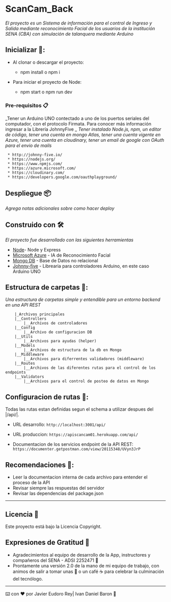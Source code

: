 # ScanCam_Back

_El proyecto es un Sistema de información para el control de Ingreso y Salida mediante reconocimiento Facial de los usuarios de la institución SENA (CBA) con simulación de talanquera mediante Arduino_

## Inicializar 🤯:

 * Al clonar o descargar el proyecto:
    * npm install o npm i

 * Para iniciar el proyecto de Node:
    * npm start o npm run dev

### Pre-requisitos 📋

_Tener un Arduino UNO contectado a uno de los puertos seriales del computador, con el protocolo Firmata. Para conocer más información ingresar a la Librería JohnnyFive _
_Tener instalado Node.js, npm, un editor de código, tener una cuenta en mongo Atlas, tener una cuenta vigente en Azure, tener una cuenta en cloudinary, tener un email de google con OAuth para el envio de mails_

```
 * http://johnny-five.io/
 * https://nodejs.org/
 * https://www.npmjs.com/
 * https://azure.microsoft.com/
 * https://cloudinary.com/
 * https://developers.google.com/oauthplayground/
```
## Despliegue 📦

_Agrega notas adicionales sobre como hacer deploy_

## Construido con 🛠️

_El proyecto fue desarrollado con las siguientes herramientas_

* [Node](https://nodejs.org/es/)- Node y Express
* [Microsoft Azure](https://azure.microsoft.com/) - IA de Reconocimiento Facial
* [Mongo DB](https://www.mongodb.com/) - Base de Datos no relacional
* [Johnny-five](http://johnny-five.io/) - Librearia para controladores Arduino, en este caso Arduino UNO 

## Estructura de carpetas 📂:
_Una estructura de carpetas simple y entendible para un entorno backend en una API REST_
```
    |_Archivos principales
    |__Controllers
        |__Archivos de controladores
    |__Config
        |__Archivo de configuracion DB
    |__Utils
        |__Archivos para ayudas (helper)
    |__Models
        |__Archivos de estructura de la db en Mongo
    |__Middleware
        |__Archivos para diferrentes validadores (middleware)
    |__Routes
        |__Archivos de las diferentes rutas para el control de los endpoints
    |__Validators
        |__Archivos para el control de posteo de datos en Mongo
```
## Configuracion de rutas 📡:
Todas las rutas estan definidas segun el schema a utilizar despues del |/api/|.

* URL desarrollo: 
   ``` http://localhost:3001/api/ ```

* URL produccion:
    ``` https://apiscancam01.herokuapp.com/api/ ```
    
* Documentacion de los servicios endpoint de la API REST:
  ``` https://documenter.getpostman.com/view/20115348/UVyn3JrP ```
  
## Recomendaciones 👀:
* Leer la documentacion interna de cada archivo para entender el proceso de la API
* Revisar siempre las respuestas del servidor
* Revisar las dependencias del package.json
---

## Licencia 📄

Este proyecto está bajo la Licencia Copyright.

## Expresiones de Gratitud 🎁

* Agradecimientos al equipo de desarrollo de la App, instructores y compañeros del SENA - ADSI 2252471  📢
* Prontamente una versión 2.0 de la mano de mi equipo de trabajo, con animos de salir a tomar unas 🍺 o un café ☕ para celebrar la culminación del tecnólogo. 

---
⌨️ con ❤️ por  Javier Eudoro Rey| Ivan Daniel Baron 🎉
